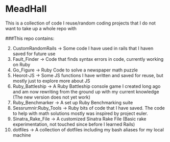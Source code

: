 MeadHall
========

This is a collection of code I reuse/random coding projects that I do not want to take up a whole repo with

###This repo contains:

2. CustomRandomRails -> Some code I have used in rails that I haven saved for future use
2. Fault_Finder -> Code that finds syntax errors in code, currently working on Ruby
2. Go_Figure -> Ruby Code to solve a newspaper math puzzle
2. Heorot-JS -> Some JS functions I have written and saved for reuse, but mostly just to explore more about JS
3. Ruby_Battleship -> A Ruby Battleship console game I created long ago and am now rewriting from the ground up with my current knowledge (The new version does not yet work)
4. Ruby_Benchmarker -> A set up Ruby Benchmarking suite
5. Sessrumnir:Ruby_Tools -> Ruby bits of code that I have saved. The code to help with math solutions mostly was inspired by project euler.
6. Sinatra_Rake_File -> A customized Sinatra Rake File (Basic rake experimentation, not touched since before I learned Rails)
7. dotfiles -> A collection of dotfiles including my bash aliases for my local machine



